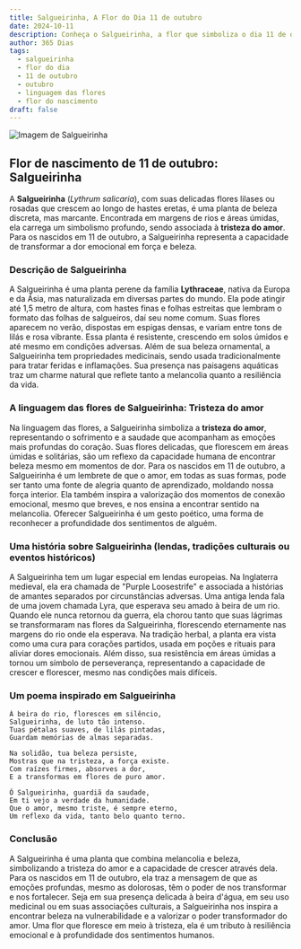 ```yaml
---
title: Salgueirinha, A Flor do Dia 11 de outubro
date: 2024-10-11
description: Conheça o Salgueirinha, a flor que simboliza o dia 11 de outubro e seu significado 'Tristeza do amor'. Explore a beleza e o simbolismo desta flor encantadora.
author: 365 Dias
tags:
  - salgueirinha
  - flor do dia
  - 11 de outubro
  - outubro
  - linguagem das flores
  - flor do nascimento
draft: false
---
```


![Imagem de Salgueirinha](https://cdn.pixabay.com/photo/2019/07/15/12/11/ordinary-loosestrife-4339197_1280.jpg#center)


## Flor de nascimento de 11 de outubro: Salgueirinha

A **Salgueirinha** (_Lythrum salicaria_), com suas delicadas flores lilases ou rosadas que crescem ao longo de hastes eretas, é uma planta de beleza discreta, mas marcante. Encontrada em margens de rios e áreas úmidas, ela carrega um simbolismo profundo, sendo associada à **tristeza do amor**. Para os nascidos em 11 de outubro, a Salgueirinha representa a capacidade de transformar a dor emocional em força e beleza.

### Descrição de Salgueirinha

A Salgueirinha é uma planta perene da família **Lythraceae**, nativa da Europa e da Ásia, mas naturalizada em diversas partes do mundo. Ela pode atingir até 1,5 metro de altura, com hastes finas e folhas estreitas que lembram o formato das folhas de salgueiros, daí seu nome comum. Suas flores aparecem no verão, dispostas em espigas densas, e variam entre tons de lilás e rosa vibrante. Essa planta é resistente, crescendo em solos úmidos e até mesmo em condições adversas. Além de sua beleza ornamental, a Salgueirinha tem propriedades medicinais, sendo usada tradicionalmente para tratar feridas e inflamações. Sua presença nas paisagens aquáticas traz um charme natural que reflete tanto a melancolia quanto a resiliência da vida.

### A linguagem das flores de Salgueirinha: Tristeza do amor

Na linguagem das flores, a Salgueirinha simboliza a **tristeza do amor**, representando o sofrimento e a saudade que acompanham as emoções mais profundas do coração. Suas flores delicadas, que florescem em áreas úmidas e solitárias, são um reflexo da capacidade humana de encontrar beleza mesmo em momentos de dor. Para os nascidos em 11 de outubro, a Salgueirinha é um lembrete de que o amor, em todas as suas formas, pode ser tanto uma fonte de alegria quanto de aprendizado, moldando nossa força interior. Ela também inspira a valorização dos momentos de conexão emocional, mesmo que breves, e nos ensina a encontrar sentido na melancolia. Oferecer Salgueirinha é um gesto poético, uma forma de reconhecer a profundidade dos sentimentos de alguém.

### Uma história sobre Salgueirinha (lendas, tradições culturais ou eventos históricos)

A Salgueirinha tem um lugar especial em lendas europeias. Na Inglaterra medieval, ela era chamada de "Purple Loosestrife" e associada a histórias de amantes separados por circunstâncias adversas. Uma antiga lenda fala de uma jovem chamada Lyra, que esperava seu amado à beira de um rio. Quando ele nunca retornou da guerra, ela chorou tanto que suas lágrimas se transformaram nas flores da Salgueirinha, florescendo eternamente nas margens do rio onde ela esperava. Na tradição herbal, a planta era vista como uma cura para corações partidos, usada em poções e rituais para aliviar dores emocionais. Além disso, sua resistência em áreas úmidas a tornou um símbolo de perseverança, representando a capacidade de crescer e florescer, mesmo nas condições mais difíceis.

### Um poema inspirado em Salgueirinha

```
À beira do rio, floresces em silêncio,  
Salgueirinha, de luto tão intenso.  
Tuas pétalas suaves, de lilás pintadas,  
Guardam memórias de almas separadas.  

Na solidão, tua beleza persiste,  
Mostras que na tristeza, a força existe.  
Com raízes firmes, absorves a dor,  
E a transformas em flores de puro amor.  

Ó Salgueirinha, guardiã da saudade,  
Em ti vejo a verdade da humanidade.  
Que o amor, mesmo triste, é sempre eterno,  
Um reflexo da vida, tanto belo quanto terno.  
```

### Conclusão

A Salgueirinha é uma planta que combina melancolia e beleza, simbolizando a tristeza do amor e a capacidade de crescer através dela. Para os nascidos em 11 de outubro, ela traz a mensagem de que as emoções profundas, mesmo as dolorosas, têm o poder de nos transformar e nos fortalecer. Seja em sua presença delicada à beira d'água, em seu uso medicinal ou em suas associações culturais, a Salgueirinha nos inspira a encontrar beleza na vulnerabilidade e a valorizar o poder transformador do amor. Uma flor que floresce em meio à tristeza, ela é um tributo à resiliência emocional e à profundidade dos sentimentos humanos.